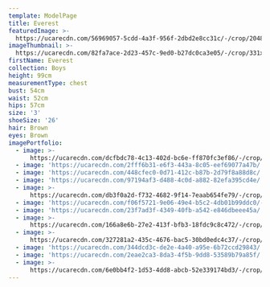 ```yaml
---
template: ModelPage
title: Everest
featuredImage: >-
  https://ucarecdn.com/56969057-5cdd-4a3f-956f-2dbd2e8cc31c/-/crop/2048x938/0,247/-/preview/
imageThumbnail: >-
  https://ucarecdn.com/82fa7ace-2d23-457c-9ed0-b27dc0ca3e05/-/crop/331x437/75,8/-/preview/
firstName: Everest
collection: Boys
height: 99cm
measurementType: chest
bust: 54cm
waist: 52cm
hips: 57cm
size: '3'
shoeSize: '26'
hair: Brown
eyes: Brown
imagePortfolio:
  - image: >-
      https://ucarecdn.com/dcfbdc78-4c13-402d-bc6e-ff870fc3ef86/-/crop/1366x1603/0,445/-/preview/
  - image: 'https://ucarecdn.com/2fff6b31-e6f3-443a-8c05-eef69077a47b/'
  - image: 'https://ucarecdn.com/448cfec0-0d71-412c-b87b-2d79f8a88d8c/'
  - image: 'https://ucarecdn.com/97194af3-d488-4c0d-a882-82efa395cd4e/'
  - image: >-
      https://ucarecdn.com/db3f0a2d-f732-4682-9f14-7eaab654fe79/-/crop/1366x1593/0,455/-/preview/
  - image: 'https://ucarecdn.com/f06f5721-9e06-49e4-b5c2-4db01b99ddc0/-/preview/'
  - image: 'https://ucarecdn.com/23f7ad3f-4349-40fb-a542-e846dbeee45a/'
  - image: >-
      https://ucarecdn.com/166a8e6b-27e2-413f-bfb3-18fdc9c8c472/-/crop/462x635/0,58/-/preview/
  - image: >-
      https://ucarecdn.com/327281a2-435c-4676-bac5-30bd0edc4c37/-/crop/1366x1390/0,658/-/preview/
  - image: 'https://ucarecdn.com/344dcd3c-de2e-4a40-a95e-6b72ccd29843/'
  - image: 'https://ucarecdn.com/2eae2ca3-8da3-4f5b-9dd8-53589b79a85f/'
  - image: >-
      https://ucarecdn.com/6e0bb4f2-1d53-4dd8-abcb-52e339174bd3/-/crop/1366x1815/0,233/-/preview/
---
```



